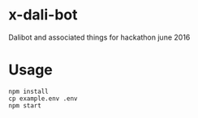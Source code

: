 # x-dali-bot
Dalibot and associated things for hackathon june 2016

# Usage
```
npm install
cp example.env .env
npm start
```
